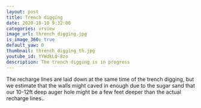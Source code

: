 ```yaml
---
layout: post
title: Trench digging
date: 2020-10-10 9:32:00
categories: vrview
image_url: thrench_digging.jpg
is_image_360: true
default_yaw: 0
thumbnail: thrench_digging_th.jpg
youtube_id: YYWdkLQ-8zo
description: The trench digging is in progress
---
```

The recharge lines are laid down at the same time of the trench digging, but we estimate that the walls might caved in enough due to the sugar sand that our 10-12ft deep auger hole might be a few feet deeper than the actual recharge lines..
